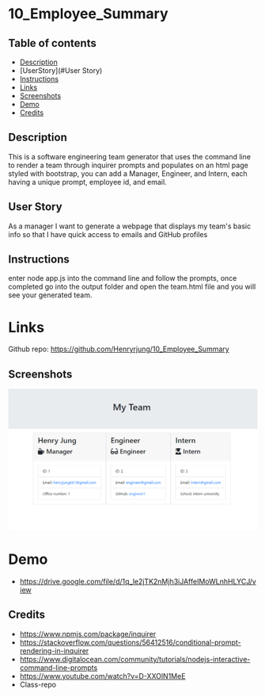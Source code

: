 # 10_Employee_Summary

## Table of contents

* [Description](#Description)
* [UserStory](#User Story)
* [Instructions](#Instructions)
* [Links](#Links)
* [Screenshots](#Screenshots)
* [Demo](#Demo)
* [Credits](#Credits)

## Description

This is a software engineering team generator that uses the command line to render a team through inquirer prompts and populates on an html page styled with bootstrap, you can add a Manager, Engineer, and Intern, each having a unique prompt, employee id, and email. 

## User Story

As a manager
I want to generate a webpage that displays my team's basic info
so that I have quick access to emails and GitHub profiles

## Instructions

enter node app.js into the command line and follow the prompts, once completed go into the output folder and open the team.html file and you will see your generated team.

# Links

Github repo: https://github.com/Henryrjung/10_Employee_Summary

## Screenshots

![Image 1](./assets/10_team_generator_screenshot.PNG)

# Demo

* https://drive.google.com/file/d/1q_le2jTK2nMjh3iJAffeIMoWLnhHLYCJ/view

## Credits
* https://www.npmjs.com/package/inquirer
* https://stackoverflow.com/questions/56412516/conditional-prompt-rendering-in-inquirer
* https://www.digitalocean.com/community/tutorials/nodejs-interactive-command-line-prompts
* https://www.youtube.com/watch?v=D-XXOlN1MeE 
* Class-repo


